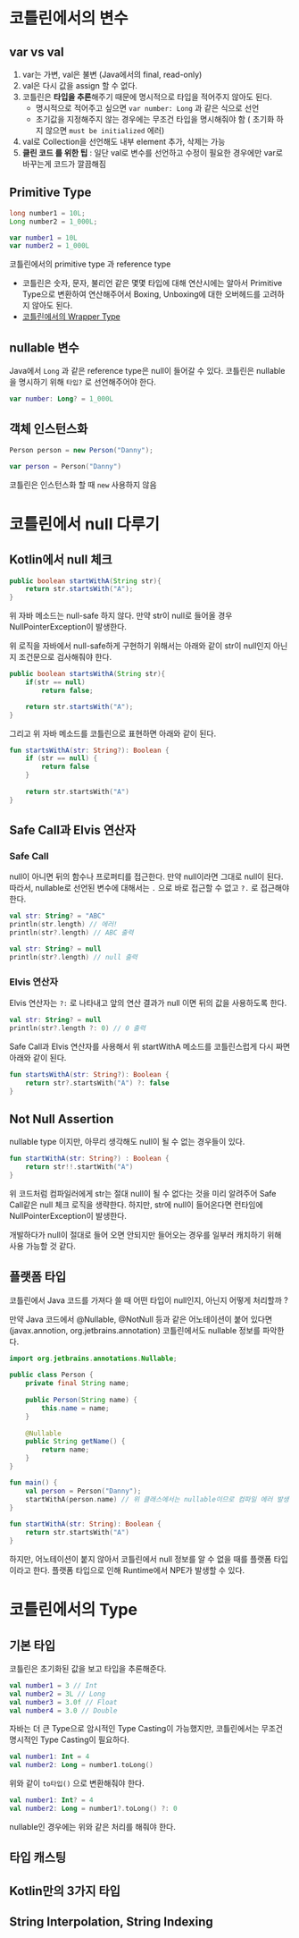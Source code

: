 
# 코틀린에서의 변수
## var vs val
1. var는 가변, val은 불변 (Java에서의 final,  read-only)
2. val은 다시 값을 assign 할 수 없다.
3. 코틀린은 **타입을 추론**해주기 때문에 명시적으로 타입을 적어주지 않아도 된다.
	- 명시적으로 적어주고 싶으면 `var number: Long` 과 같은 식으로 선언
	- 초기값을 지정해주지 않는 경우에는 무조건 타입을 명시해줘야 함 ( 초기화 하지 않으면 `must be initialized` 에러)
4. val로 Collection을 선언해도 내부 element 추가, 삭제는 가능
5. **클린 코드 를 위한 팁** : 일단 val로 변수를 선언하고 수정이 필요한 경우에만 var로 바꾸는게 코드가 깔끔해짐

## Primitive Type
```java
long number1 = 10L;
Long number2 = 1_000L;
```
```kotlin
var number1 = 10L
var number2 = 1_000L
```

코틀린에서의 primitive type 과 reference type
- 코틀린은 숫자, 문자, 불리언 같은 몇몇 타입에 대해 연산시에는 알아서 Primitive Type으로 변환하여 연산해주어서 Boxing, Unboxing에 대한 오버헤드를 고려하지 않아도 된다.
- [코틀린에서의 Wrapper Type](./코틀린에서의_Wrapper_Type.md)

## nullable 변수 
Java에서 `Long` 과 같은 reference type은 null이 들어갈 수 있다.
코틀린은 nullable을 명시하기 위해 `타입?` 로 선언해주어야 한다.
```kotlin
var number: Long? = 1_000L
```

## 객체 인스턴스화
```java
Person person = new Person("Danny");
```
```kotlin
var person = Person("Danny")
```
코틀린은 인스턴스화 할 때 `new` 사용하지 않음


# 코틀린에서 null 다루기
## Kotlin에서 null 체크
```java
public boolean startWithA(String str){
	return str.startsWith("A");
}
```
위 자바 메소드는 null-safe 하지 않다. 만약 str이 null로 들어올 경우 NullPointerException이 발생한다.

위 로직을 자바에서 null-safe하게 구현하기 위해서는 아래와 같이 str이 null인지 아닌지 조건문으로 검사해줘야 한다.
```java
public boolean startsWithA(String str){
	if(str == null)
		return false;

	return str.startsWith("A");
}
```

그리고 위 자바 메소드를 코틀린으로 표현하면 아래와 같이 된다.
```kotlin
fun startsWithA(str: String?): Boolean {  
    if (str == null) {  
        return false  
    }  
  
    return str.startsWith("A")  
}
```

## Safe Call과 Elvis 연산자
### Safe Call
null이 아니면 뒤의 함수나 프로퍼티를 접근한다.
만약 null이라면 그대로 null이 된다.
따라서, nullable로 선언된 변수에 대해서는 `.` 으로 바로 접근할 수 없고 `?.` 로 접근해야 한다.
```kotlin
val str: String? = "ABC"
println(str.length) // 에러!
println(str?.length) // ABC 출력

val str: String? = null  
println(str?.length) // null 출력
```

### Elvis 연산자
Elvis 연산자는 `?:` 로 나타내고 앞의 연산 결과가 null 이면 뒤의 값을 사용하도록 한다.

```kotlin
val str: String? = null
println(str?.length ?: 0) // 0 출력
```

Safe Call과 Elvis 연산자를 사용해서 위 startWithA 메소드를 코틀린스럽게 다시 짜면 아래와 같이 된다.
```kotlin
fun startsWithA(str: String?): Boolean {
	return str?.startsWith("A") ?: false
}
```

## Not Null Assertion
nullable type 이지만, 아무리 생각해도 null이 될 수 없는 경우들이 있다.

```kotlin
fun startWithA(str: String?) : Boolean {
	return str!!.startWith("A")
}
```

위 코드처럼 컴파일러에게 str는 절대 null이 될 수 없다는 것을 미리 알려주어 Safe Call같은 null 체크 로직을  생략한다.
하지만, str에 null이 들어온다면 런타임에 NullPointerException이 발생한다.

개발하다가 null이 절대로 들어 오면 안되지만 들어오는 경우를 일부러 캐치하기 위해 사용 가능할 것 같다.

## 플랫폼 타입
코틀린에서 Java 코드를 가져다 쓸 때 어떤 타입이 null인지, 아닌지 어떻게 처리할까 ? 

만약 Java 코드에서 @Nullable, @NotNull 등과 같은 어노테이션이 붙어 있다면 (javax.annotion, org.jetbrains.annotation) 코틀린에서도 nullable 정보를 파악한다.
```java
import org.jetbrains.annotations.Nullable;  
  
public class Person {  
    private final String name;  
  
    public Person(String name) {  
        this.name = name;  
    }  
  
    @Nullable  
    public String getName() {  
        return name;  
    }  
}
```
```kotlin
fun main() {  
    val person = Person("Danny");  
    startWithA(person.name) // 위 클래스에서는 nullable이므로 컴파일 에러 발생
}  
  
fun startWithA(str: String): Boolean {  
    return str.startsWith("A")  
}
```

하지만, 어노테이션이 붙지 않아서 코틀린에서 null 정보를 알 수 없을 때를 플랫폼 타입이라고 한다.
플랫폼 타입으로 인해 Runtime에서 NPE가 발생할 수 있다.

# 코틀린에서의 Type
## 기본 타입
코틀린은 초기화된 값을 보고 타입을 추론해준다.
```kotlin 
val number1 = 3 // Int
val number2 = 3L // Long
val number3 = 3.0f // Float
val number4 = 3.0 // Double
```

자바는 더 큰 Type으로 암시적인 Type Casting이 가능했지만, 코틀린에서는 무조건 명시적인 Type Casting이 필요하다.
```kotlin
val number1: Int = 4
val number2: Long = number1.toLong()
```

위와 같이 `to타입()` 으로 변환해줘야 한다.

```kotlin
val number1: Int? = 4
val number2: Long = number1?.toLong() ?: 0
```

nullable인 경우에는 위와 같은 처리를 해줘야 한다.


## 타입 캐스팅
## Kotlin만의 3가지 타입
## String Interpolation, String Indexing
